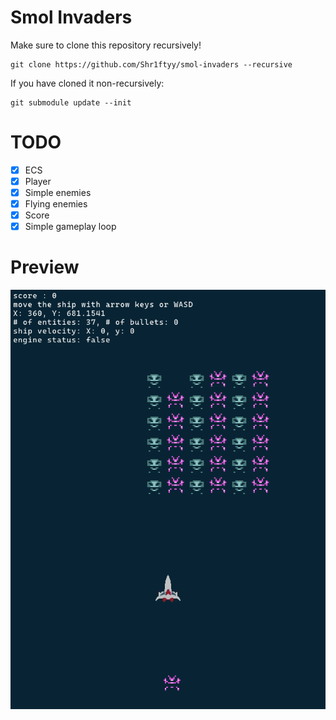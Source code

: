 # Smol Invaders

Make sure to clone this repository recursively!
```
git clone https://github.com/Shr1ftyy/smol-invaders --recursive
```

If you have cloned it non-recursively:
```
git submodule update --init
```

# TODO
- [x] ECS
- [x] Player
- [x] Simple enemies
- [x] Flying enemies
- [x] Score
- [x] Simple gameplay loop

# Preview
![preview](./assets/preview.gif)

